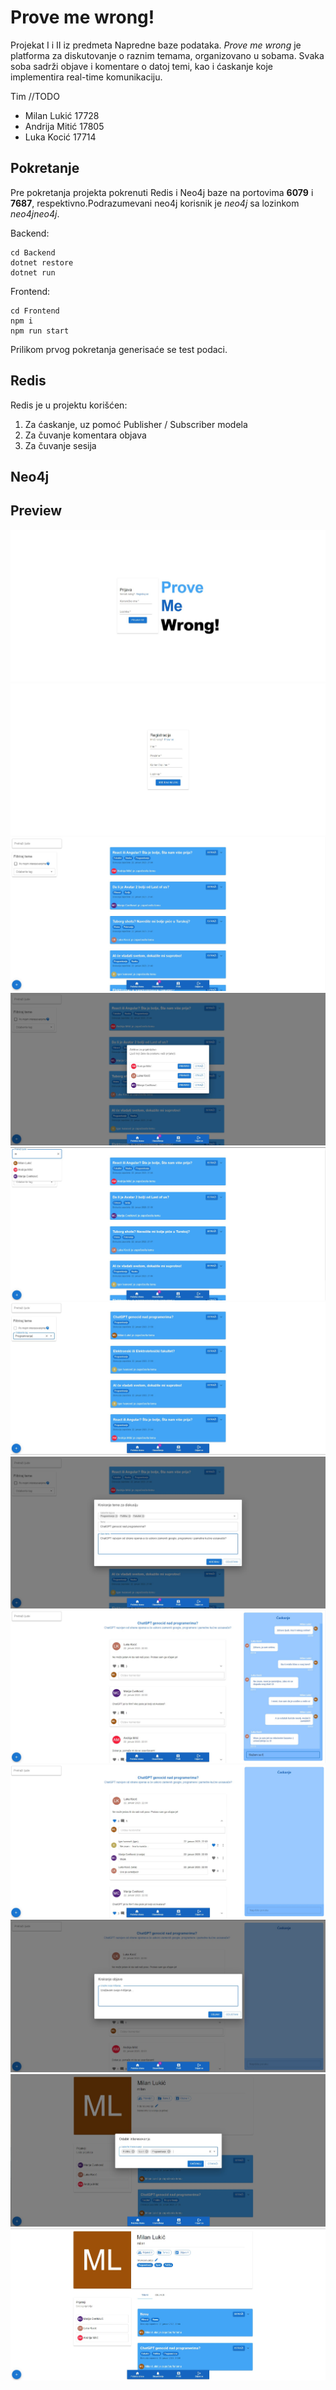 # Prove me wrong!

Projekat I i II iz predmeta Napredne baze podataka. _Prove me wrong_ je platforma za diskutovanje o raznim temama, organizovano u sobama. Svaka soba sadrži objave i komentare o datoj temi, kao i ćaskanje koje implementira real-time komunikaciju.

Tim //TODO

- Milan Lukić 17728
- Andrija Mitić 17805
- Luka Kocić 17714

## Pokretanje

Pre pokretanja projekta pokrenuti Redis i Neo4j baze na portovima **6079** i **7687**, respektivno.Podrazumevani neo4j korisnik je _neo4j_ sa lozinkom _neo4jneo4j_.

Backend:

```
cd Backend
dotnet restore
dotnet run
```

Frontend:

```
cd Frontend
npm i
npm run start
```

Prilikom prvog pokretanja generisaće se test podaci.

## Redis

Redis je u projektu korišćen:

1. Za ćaskanje, uz pomoć Publisher / Subscriber modela
2. Za čuvanje komentara objava
3. Za čuvanje sesija

## Neo4j

## Preview

![Prijava](/assets/Screenshot_7.jpg)
![Registracija](/assets/Screenshot_8.jpg)
![Početna stranica](/assets/Screenshot_4.jpg)
![Obaveštenja](/assets/Screenshot_3.jpg)
![Pretraga korisnika](/assets/Screenshot_2.jpg)
![Filtriranje tema](/assets/Screenshot_9.jpg)
![Kreiranje teme](/assets/Screenshot_5.jpg)
![Kreiranje objave](/assets/Screenshot_15.jpg)
![Ćaskanje](/assets/Screenshot_16.jpg)
![Komentari](/assets/Screenshot_10.jpg)
![Interesovanja](/assets/Screenshot_11.jpg)
![Profil](/assets/Screenshot_12.jpg)
